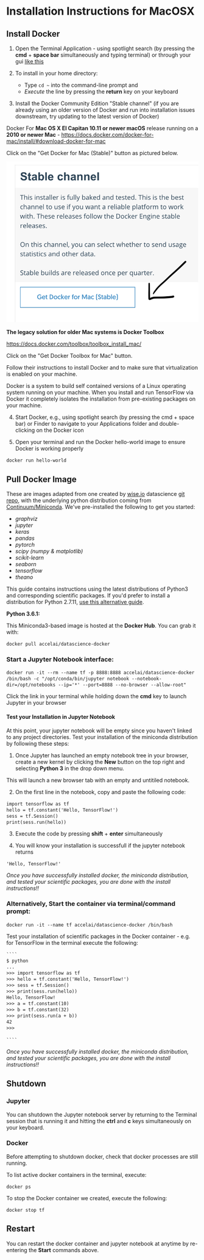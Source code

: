 # Installation Instructions for MacOSX

## Install Docker

1. Open the Terminal Application - using spotlight search (by pressing the **cmd** + **space bar** simultaneously and typing terminal) or through your gui [like this](https://www.wikihow.com/Open-a-Terminal-Window-in-Mac)

2. To install in your home directory:
	* Type `cd ~` into the command-line prompt and 
	* *Execute* the line by pressing the **return** key on your keyboard

3. Install the Docker Community Edition "Stable channel" (if you are already using an older version of Docker and run into installation issues downstream, try updating to the latest version of Docker)

Docker For **Mac OS X El Capitan 10.11 or newer macOS** release running on a **2010 or newer Mac** - https://docs.docker.com/docker-for-mac/install/#download-docker-for-mac

Click on the "Get Docker for Mac (Stable)" button as pictured below.

![Docker Stable](../imgs/docker-stable.png)

**The legacy solution for older Mac systems is Docker Toolbox**

https://docs.docker.com/toolbox/toolbox_install_mac/

Click on the "Get Docker Toolbox for Mac" button. 

Follow their instructions to install Docker and to make sure that virtualization is enabled on your machine.

Docker is a system to build self contained versions of a Linux operating system running on your machine. When you install and run TensorFlow via Docker it completely isolates the installation from pre-existing packages on your machine.

4. Start Docker, e.g., using spotlight search (by pressing the cmd + space bar) or Finder to navigate to your Applications folder and double-clicking on the Docker icon

5. Open your terminal and run the Docker hello-world image to ensure Docker is working properly

```
docker run hello-world
```

## Pull Docker Image

These are images adapted from one created by [wise.io](http://wise.io) datascience [git repo](https://github.com/wiseio/datascience-docker), with the underlying python distribution coming from [Continuum/Miniconda](http://continuum.io).  We've pre-installed the following to get you started:

  - _graphviz_ 
  - _jupyter_ 
  - _keras_ 
  - _pandas_ 
  - _pytorch_ 
  - _scipy (numpy & matplotlib)_
  - _scikit-learn_ 
  - _seaborn_ 
  - _tensorflow_ 
  - _theano_ 


This guide contains instructions using the latest distributions of Python3 and corresponding scientific packages. If you'd prefer to install a distribution for Python 2.7.11, [use this alternative guide](https://github.com/AccelAI/datascience-docker/tree/master/datascience-base_27).


**Python 3.6.1:**    

This Miniconda3-based image is hosted at the **Docker Hub**. You can grab it with:

```
docker pull accelai/datascience-docker
```

### Start a Jupyter Notebook interface:

```
docker run -it --rm --name tf -p 8888:8888 accelai/datascience-docker /bin/bash -c "/opt/conda/bin/jupyter notebook --notebook-dir=/opt/notebooks --ip='*' --port=8888 --no-browser --allow-root"
```

Click the link in your terminal while holding down the **cmd** key to launch Jupyter in your browser

#### Test your Installation in Jupyter Notebook

At this point, your jupyter notebook will be empty since you haven't linked to any project directories. Test your installation of the miniconda distribution by following these steps:

1. Once Jupyter has launched an empty notebook tree in your browser, create a new kernel by clicking the **New** button on the top right and selecting **Python 3** in the drop down menu.

This will launch a new browser tab with an empty and untitiled notebook.

2. On the first line in the notebook, copy and paste the following code:

```
import tensorflow as tf
hello = tf.constant('Hello, TensorFlow!')
sess = tf.Session()
print(sess.run(hello))
```
3. Execute the code by pressing **shift** + **enter** simultaneously

4. You will know your installation is successfull if the jupyter notebook returns

```
'Hello, TensorFlow!'
```
*Once you have successfully installed docker, the miniconda distribution, and tested your scientific packages, you are done with the install instructions!!* 

### Alternatively, Start the container via terminal/command prompt:

```
docker run -it --name tf accelai/datascience-docker /bin/bash
```

Test your installation of scientific packages in the Docker container - 
e.g. for TensorFlow in the terminal execute the following:

    ````
    $ python
    ...
    >>> import tensorflow as tf
    >>> hello = tf.constant('Hello, TensorFlow!')
    >>> sess = tf.Session()
    >>> print(sess.run(hello))
    Hello, TensorFlow!
    >>> a = tf.constant(10)
    >>> b = tf.constant(32)
    >>> print(sess.run(a + b))
    42
    >>>

    ````

*Once you have successfully installed docker, the miniconda distribution, and tested your scientific packages, you are done with the install instructions!!* 

## Shutdown

### Jupyter
You can shutdown the Jupyter notebook server by returning to the Terminal session that is running it and hitting the **ctrl** and **c** keys simultaneously on your keyboard.

### Docker

Before attempting to shutdown docker, check that docker processes are still running.

To list active docker containers in the terminal, execute:

```
docker ps
```

To stop the Docker container we created, execute the following:

```
docker stop tf
```

## Restart

You can restart the docker container and jupyter notebook at anytime by re-entering the **Start** commands above.